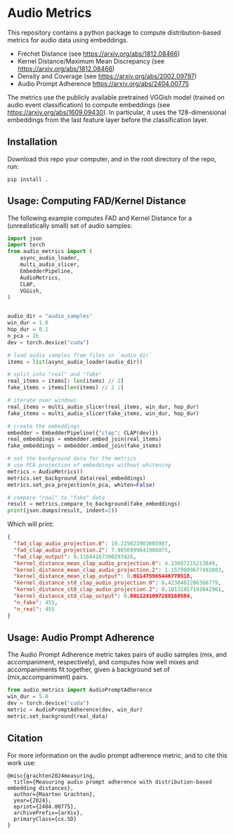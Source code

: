 # Audio Metrics

This repository contains a python package to compute distribution-based metrics
for audio data using embeddings. 

* Fréchet Distance (see https://arxiv.org/abs/1812.08466)
* Kernel Distance/Maximum Mean Discrepancy (see https://arxiv.org/abs/1812.08466)
* Density and Coverage (see https://arxiv.org/abs/2002.09797)
* Audio Prompt Adherence https://arxiv.org/abs/2404.00775

The metrics use the publicly available pretrained VGGish model (trained on audio
event classification) to compute embeddings (see
https://arxiv.org/abs/1609.09430). In particular, it uses the 128-dimensional
embeddings from the last feature layer before the classification layer.


## Installation

Download this repo your computer, and in the root directory of the repo, run:

```
pip install .
```


## Usage: Computing FAD/Kernel Distance 

The following example computes FAD and Kernel Distance for a (unrealistically
small) set of audio samples:

```python
import json
import torch
from audio_metrics import (
    async_audio_loader,
    multi_audio_slicer,
    EmbedderPipeline,
    AudioMetrics,
    CLAP,
    VGGish,
)


audio_dir = "audio_samples"
win_dur = 1.0
hop_dur = 0.1
n_pca = 16
dev = torch.device("cuda")

# load audio samples from files in `audio_dir`
items = list(async_audio_loader(audio_dir))

# split into "real" and "fake"
real_items = items[: len(items) // 2]
fake_items = items[len(items) // 2 :]

# iterate over windows
real_items = multi_audio_slicer(real_items, win_dur, hop_dur)
fake_items = multi_audio_slicer(fake_items, win_dur, hop_dur)

# create the embeddings
embedder = EmbedderPipeline({"clap": CLAP(dev)})
real_embeddings = embedder.embed_join(real_items)
fake_embeddings = embedder.embed_join(fake_items)

# set the background data for the metrics
# use PCA projection of embeddings without whitening
metrics = AudioMetrics()
metrics.set_background_data(real_embeddings)
metrics.set_pca_projection(n_pca, whiten=False)

# compare "real" to "fake" data
result = metrics.compare_to_background(fake_embeddings)
print(json.dumps(result, indent=2))
```

Which will print:

```json
{
  "fad_clap_audio_projection.0": 19.225023903605987,
  "fad_clap_audio_projection.2": 7.9856999641986075,
  "fad_clap_output": 0.11684167390293426,
  "kernel_distance_mean_clap_audio_projection.0": 4.33607215213849,
  "kernel_distance_mean_clap_audio_projection.2": 1.1579099677492803,
  "kernel_distance_mean_clap_output": 0.011475965446770518,
  "kernel_distance_std_clap_audio_projection.0": 0.4230402206366779,
  "kernel_distance_std_clap_audio_projection.2": 0.10131857193842961,
  "kernel_distance_std_clap_output": 0.0011241097288160584,
  "n_fake": 455,
  "n_real": 455
}
```						


## Usage: Audio Prompt Adherence

The Audio Prompt Adherence metric takes pairs of audio samples (mix, and
accompaniment, respectively), and computes how well mixes and accompaniments fit
together, given a background set of (mix,accompaniment) pairs.

```python
from audio_metrics import AudioPromptAdherence
win_dur = 5.0
dev = torch.device("cuda")
metric = AudioPromptAdherence(dev, win_dur)
metric.set_background(real_data)

```


## Citation

For more information on the audio prompt adherence metric, and to cite this work use:

```
@misc{grachten2024measuring,
  title={Measuring audio prompt adherence with distribution-based embedding distances}, 
  author={Maarten Grachten},
  year={2024},
  eprint={2404.00775},
  archivePrefix={arXiv},
  primaryClass={cs.SD}
}
```


